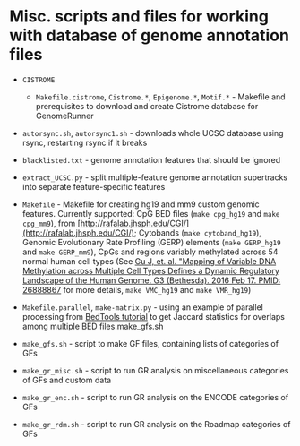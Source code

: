 Misc. scripts and files for working with database of genome annotation files
================================================

- `CISTROME`
	- `Makefile.cistrome`, `Cistrome.*`, `Epigenome.*`, `Motif.*` - Makefile and prerequisites to download and create Cistrome database for GenomeRunner

- `autorsync.sh`, `autorsync1.sh` - downloads whole UCSC database using rsync, restarting rsync if it breaks

- `blacklisted.txt` - genome annotation features that should be ignored

- `extract_UCSC.py` - split multiple-feature genome annotation supertracks into separate feature-specific features

- `Makefile` - Makefile for creating hg19 and mm9 custom genomic features. Currently supported: CpG BED files (`make cpg_hg19` and `make cpg_mm9`), from [http://rafalab.jhsph.edu/CGI/](http://rafalab.jhsph.edu/CGI/); Cytobands (`make cytoband_hg19`), Genomic Evolutionary Rate Profiling (GERP) elements (`make GERP_hg19` and `make GERP_mm9`), CpGs and regions variably methylated across 54 normal human cell types (See [Gu J, et. al. "Mapping of Variable DNA Methylation across Multiple Cell Types Defines a Dynamic Regulatory Landscape of the Human Genome. G3 (Bethesda). 2016 Feb 17. PMID: 26888867](https://www.ncbi.nlm.nih.gov/pubmed/26888867) for more details, `make VMC_hg19` and `make VMR_hg19`)

- `Makefile.parallel`, `make-matrix.py` - using an example of parallel processing from [BedTools tutorial](https://github.com/arq5x/tutorials/blob/master/bedtools.md) to get Jaccard statistics for overlaps among multiple BED files.make_gfs.sh

- `make_gfs.sh` - script to make GF files, containing lists of categories of GFs

- `make_gr_misc.sh` - script to run GR analysis on miscellaneous categories of GFs and custom data

- `make_gr_enc.sh` - script to run GR analysis on the ENCODE categories of GFs

- `make_gr_rdm.sh` - script to run GR analysis on the Roadmap categories of GFs


